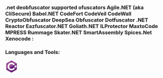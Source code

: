 <h3 align="left">.net deobfuscator
supported ofuscators Agile.NET (aka CliSecure)
Babel.NET
CodeFort
CodeVeil
CodeWall
CryptoObfuscator
DeepSea Obfuscator
Dotfuscator
.NET Reactor
Eazfuscator.NET
Goliath.NET
ILProtector
MaxtoCode
MPRESS
Rummage
Skater.NET
SmartAssembly
Spices.Net
Xenocode :</h3>
<p align="left">
</p>

<h3 align="left">Languages and Tools:</h3>
<p align="left"> <a href="https://www.w3schools.com/cs/" target="_blank" rel="noreferrer"> <img src="https://raw.githubusercontent.com/devicons/devicon/master/icons/csharp/csharp-original.svg" alt="csharp" width="40" height="40"/> </a> </p>
